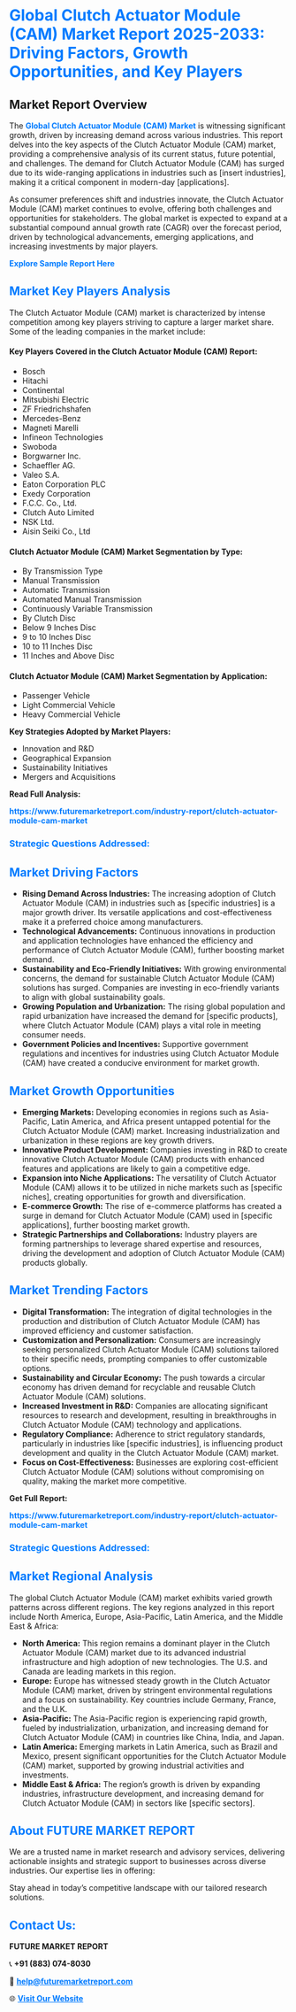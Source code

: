 <h1 style="color: #007BFF;">Global Clutch Actuator Module (CAM) Market Report 2025-2033: Driving Factors, Growth Opportunities, and Key Players</h1>

<section id="overview">
<h2>Market Report Overview</h2>
<p>The <a href="https://www.futuremarketreport.com/industry-report/clutch-actuator-module-cam-market" style="color: #007BFF; text-decoration: none;"><strong>Global Clutch Actuator Module (CAM) Market</strong></a> is witnessing significant growth, driven by increasing demand across various industries. This report delves into the key aspects of the Clutch Actuator Module (CAM) market, providing a comprehensive analysis of its current status, future potential, and challenges. The demand for Clutch Actuator Module (CAM) has surged due to its wide-ranging applications in industries such as [insert industries], making it a critical component in modern-day [applications].</p>
<p>As consumer preferences shift and industries innovate, the Clutch Actuator Module (CAM) market continues to evolve, offering both challenges and opportunities for stakeholders. The global market is expected to expand at a substantial compound annual growth rate (CAGR) over the forecast period, driven by technological advancements, emerging applications, and increasing investments by major players.</p>
</section>

<section id="overview">
<p><a href="https://www.futuremarketreport.com/request-sample/reportId=91263" style="color: #007BFF; text-decoration: none;"><strong>Explore Sample Report Here</strong></a></p>
</section>

<section id="key-players">
<h2 style="color: #007BFF;">Market Key Players Analysis</h2>
<p>The Clutch Actuator Module (CAM) market is characterized by intense competition among key players striving to capture a larger market share. Some of the leading companies in the market include:</p>
<h4>Key Players Covered in the Clutch Actuator Module (CAM) Report:</h4>
<ul><li>Bosch</li><li>Hitachi</li><li>Continental</li><li>Mitsubishi Electric</li><li>ZF Friedrichshafen</li><li>Mercedes-Benz</li><li>Magneti Marelli</li><li>Infineon Technologies</li><li>Swoboda</li><li>Borgwarner Inc.</li><li>Schaeffler AG.</li><li>Valeo S.A.</li><li>Eaton Corporation PLC</li><li>Exedy Corporation</li><li>F.C.C. Co., Ltd.</li><li>Clutch Auto Limited</li><li>NSK Ltd.</li><li>Aisin Seiki Co., Ltd</li></ul>
<h4>Clutch Actuator Module (CAM) Market Segmentation by Type:</h4>
<ul><li>By Transmission Type</li><li>Manual Transmission</li><li>Automatic Transmission</li><li>Automated Manual Transmission</li><li>Continuously Variable Transmission</li><li>By Clutch Disc</li><li>Below 9 Inches Disc</li><li>9 to 10 Inches Disc</li><li>10 to 11 Inches Disc</li><li>11 Inches and Above Disc</li></ul>

<h4>Clutch Actuator Module (CAM) Market Segmentation by Application:</h4>
<ul><li>Passenger Vehicle</li><li>Light Commercial Vehicle</li><li>Heavy Commercial Vehicle</li></ul>
<p><strong>Key Strategies Adopted by Market Players:</strong></p>
<ul>
<li>Innovation and R&D</li>
<li>Geographical Expansion</li>
<li>Sustainability Initiatives</li>
<li>Mergers and Acquisitions</li>
</ul>
</section>

<section>
<p><strong>Read Full Analysis: </strong></p><a href="https://www.futuremarketreport.com/industry-report/clutch-actuator-module-cam-market" style="color: #007BFF; text-decoration: none;"><strong>https://www.futuremarketreport.com/industry-report/clutch-actuator-module-cam-market</strong></a>
<h3 style="color: #007BFF;">Strategic Questions Addressed:</h3>
</section>

<section id="driving-factors">
<h2 style="color: #007BFF;">Market Driving Factors</h2>
<ul>
<li><strong>Rising Demand Across Industries:</strong> The increasing adoption of Clutch Actuator Module (CAM) in industries such as [specific industries] is a major growth driver. Its versatile applications and cost-effectiveness make it a preferred choice among manufacturers.</li>
<li><strong>Technological Advancements:</strong> Continuous innovations in production and application technologies have enhanced the efficiency and performance of Clutch Actuator Module (CAM), further boosting market demand.</li>
<li><strong>Sustainability and Eco-Friendly Initiatives:</strong> With growing environmental concerns, the demand for sustainable Clutch Actuator Module (CAM) solutions has surged. Companies are investing in eco-friendly variants to align with global sustainability goals.</li>
<li><strong>Growing Population and Urbanization:</strong> The rising global population and rapid urbanization have increased the demand for [specific products], where Clutch Actuator Module (CAM) plays a vital role in meeting consumer needs.</li>
<li><strong>Government Policies and Incentives:</strong> Supportive government regulations and incentives for industries using Clutch Actuator Module (CAM) have created a conducive environment for market growth.</li>
</ul>
</section>

<section id="growth-opportunities">
<h2 style="color: #007BFF;">Market Growth Opportunities</h2>
<ul>
<li><strong>Emerging Markets:</strong> Developing economies in regions such as Asia-Pacific, Latin America, and Africa present untapped potential for the Clutch Actuator Module (CAM) market. Increasing industrialization and urbanization in these regions are key growth drivers.</li>
<li><strong>Innovative Product Development:</strong> Companies investing in R&D to create innovative Clutch Actuator Module (CAM) products with enhanced features and applications are likely to gain a competitive edge.</li>
<li><strong>Expansion into Niche Applications:</strong> The versatility of Clutch Actuator Module (CAM) allows it to be utilized in niche markets such as [specific niches], creating opportunities for growth and diversification.</li>
<li><strong>E-commerce Growth:</strong> The rise of e-commerce platforms has created a surge in demand for Clutch Actuator Module (CAM) used in [specific applications], further boosting market growth.</li>
<li><strong>Strategic Partnerships and Collaborations:</strong> Industry players are forming partnerships to leverage shared expertise and resources, driving the development and adoption of Clutch Actuator Module (CAM) products globally.</li>
</ul>
</section>

<section id="trending-factors">
<h2 style="color: #007BFF;">Market Trending Factors</h2>
<ul>
<li><strong>Digital Transformation:</strong> The integration of digital technologies in the production and distribution of Clutch Actuator Module (CAM) has improved efficiency and customer satisfaction.</li>
<li><strong>Customization and Personalization:</strong> Consumers are increasingly seeking personalized Clutch Actuator Module (CAM) solutions tailored to their specific needs, prompting companies to offer customizable options.</li>
<li><strong>Sustainability and Circular Economy:</strong> The push towards a circular economy has driven demand for recyclable and reusable Clutch Actuator Module (CAM) solutions.</li>
<li><strong>Increased Investment in R&D:</strong> Companies are allocating significant resources to research and development, resulting in breakthroughs in Clutch Actuator Module (CAM) technology and applications.</li>
<li><strong>Regulatory Compliance:</strong> Adherence to strict regulatory standards, particularly in industries like [specific industries], is influencing product development and quality in the Clutch Actuator Module (CAM) market.</li>
<li><strong>Focus on Cost-Effectiveness:</strong> Businesses are exploring cost-efficient Clutch Actuator Module (CAM) solutions without compromising on quality, making the market more competitive.</li>
</ul>
</section>

<section>
<p><strong>Get Full Report: </strong></p><a href="https://www.futuremarketreport.com/industry-report/clutch-actuator-module-cam-market" style="color: #007BFF; text-decoration: none;"><strong>https://www.futuremarketreport.com/industry-report/clutch-actuator-module-cam-market</strong></a>
<h3 style="color: #007BFF;">Strategic Questions Addressed:</h3>
</section>


<section id="regional-analysis">
<h2 style="color: #007BFF;">Market Regional Analysis</h2>
<p>The global Clutch Actuator Module (CAM) market exhibits varied growth patterns across different regions. The key regions analyzed in this report include North America, Europe, Asia-Pacific, Latin America, and the Middle East & Africa:</p>
<ul>
<li><strong>North America:</strong> This region remains a dominant player in the Clutch Actuator Module (CAM) market due to its advanced industrial infrastructure and high adoption of new technologies. The U.S. and Canada are leading markets in this region.</li>
<li><strong>Europe:</strong> Europe has witnessed steady growth in the Clutch Actuator Module (CAM) market, driven by stringent environmental regulations and a focus on sustainability. Key countries include Germany, France, and the U.K.</li>
<li><strong>Asia-Pacific:</strong> The Asia-Pacific region is experiencing rapid growth, fueled by industrialization, urbanization, and increasing demand for Clutch Actuator Module (CAM) in countries like China, India, and Japan.</li>
<li><strong>Latin America:</strong> Emerging markets in Latin America, such as Brazil and Mexico, present significant opportunities for the Clutch Actuator Module (CAM) market, supported by growing industrial activities and investments.</li>
<li><strong>Middle East & Africa:</strong> The region’s growth is driven by expanding industries, infrastructure development, and increasing demand for Clutch Actuator Module (CAM) in sectors like [specific sectors].</li>
</ul>
</section>

<footer>
<h2 style="color: #007BFF;">About FUTURE MARKET REPORT</h2>
<p>We are a trusted name in market research and advisory services, delivering actionable insights and strategic support to businesses across diverse industries. Our expertise lies in offering:</p>

<p>Stay ahead in today’s competitive landscape with our tailored research solutions.</p>

<h2 style="color: #007BFF;">Contact Us:</h2>
<p><strong>FUTURE MARKET REPORT</strong></p>
<p>📞 <strong>+91 (883) 074-8030</strong></p>
<p>📧 <strong><a href="mailto:help@futuremarketreport.com" style="color: #007BFF;">help@futuremarketreport.com</a></strong></p>
<p>🌐 <strong><a href="https://www.futuremarketreport.com/" style="color: #007BFF;">Visit Our Website</a></strong></p>
</footer>